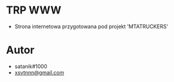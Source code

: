 # TRP WWW
- Strona internetowa przygotowana pod projekt 'MTATRUCKERS'

# Autor
- satanik#1000
- xsvtnnn@gmail.com